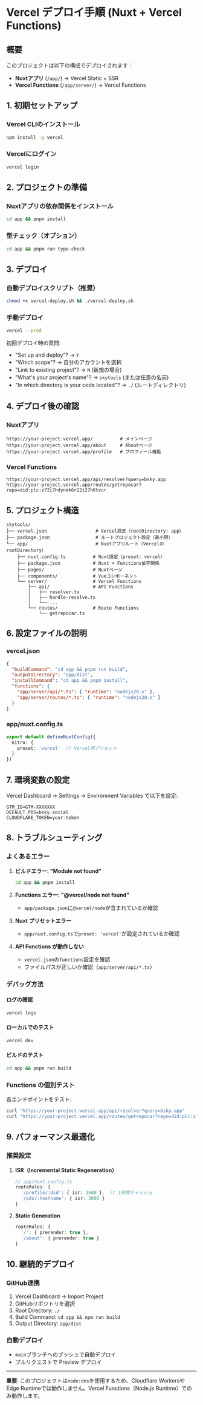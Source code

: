 # Vercel デプロイ手順 (Nuxt + Vercel Functions)

## 概要

このプロジェクトは以下の構成でデプロイされます：

- **Nuxtアプリ** (`/app/`) → Vercel Static + SSR
- **Vercel Functions** (`/app/server/`) → Vercel Functions

## 1. 初期セットアップ

### Vercel CLIのインストール
```bash
npm install -g vercel
```

### Vercelにログイン
```bash
vercel login
```

## 2. プロジェクトの準備

### Nuxtアプリの依存関係をインストール
```bash
cd app && pnpm install
```

### 型チェック（オプション）
```bash
cd app && pnpm run type-check
```

## 3. デプロイ

### 自動デプロイスクリプト（推奨）

```bash
chmod +x vercel-deploy.sh && ./vercel-deploy.sh
```

### 手動デプロイ
```bash
vercel --prod
```

初回デプロイ時の質問:
- "Set up and deploy"? → `Y`
- "Which scope"? → 自分のアカウントを選択
- "Link to existing project"? → `N` (新規の場合)
- "What's your project's name"? → `skytools` (または任意の名前)
- "In which directory is your code located"? → `./` (ルートディレクトリ)

## 4. デプロイ後の確認

### Nuxtアプリ
```
https://your-project.vercel.app/          # メインページ
https://your-project.vercel.app/about     # Aboutページ
https://your-project.vercel.app/profile   # プロフィール機能
```

### Vercel Functions
```
https://your-project.vercel.app/api/resolver?query=bsky.app
https://your-project.vercel.app/routes/getrepocar?repo=did:plc:z72i7hdynmk6r22z27h6tvur
```

## 5. プロジェクト構造

```
skytools/
├── vercel.json                  # Vercel設定（rootDirectory: app）
├── package.json                 # ルートプロジェクト設定（最小限）
└── app/                         # Nuxtアプリルート（VercelのrootDirectory）
    ├── nuxt.config.ts          # Nuxt設定（preset: vercel）
    ├── package.json            # Nuxt + Functions依存関係
    ├── pages/                  # Nuxtページ
    ├── components/             # Vueコンポーネント
    └── server/                 # Vercel Functions
        ├── api/                # API Functions
        │   ├── resolver.ts
        │   ├── handle-resolve.ts
        │   └── ...
        └── routes/             # Route Functions
            └── getrepocar.ts
```

## 6. 設定ファイルの説明

### vercel.json

```json
{
  "buildCommand": "cd app && pnpm run build",
  "outputDirectory": "app/dist",
  "installCommand": "cd app && pnpm install",
  "functions": {
    "app/server/api/*.ts": { "runtime": "nodejs20.x" },
    "app/server/routes/*.ts": { "runtime": "nodejs20.x" }
  }
}
```

### app/nuxt.config.ts

```typescript
export default defineNuxtConfig({
  nitro: {
    preset: 'vercel'  // Vercel用プリセット
  }
})
```

## 7. 環境変数の設定

Vercel Dashboard → Settings → Environment Variables で以下を設定:

```
GTM_ID=GTM-XXXXXXX
DEFAULT_PDS=bsky.social
CLOUDFLARE_TOKEN=your-token
```

## 8. トラブルシューティング

### よくあるエラー

1. **ビルドエラー: "Module not found"**
   ```bash
   cd app && pnpm install
   ```

2. **Functions エラー: "@vercel/node not found"**
   - `app/package.json`に`@vercel/node`が含まれているか確認

3. **Nuxt プリセットエラー**
   - `app/nuxt.config.ts`で`preset: 'vercel'`が設定されているか確認

4. **API Functions が動作しない**
   - `vercel.json`の`functions`設定を確認
   - ファイルパスが正しいか確認（`app/server/api/*.ts`）

### デバッグ方法

#### ログの確認
```bash
vercel logs
```

#### ローカルでのテスト
```bash
vercel dev
```

#### ビルドのテスト

```bash
cd app && pnpm run build
```

### Functions の個別テスト

各エンドポイントをテスト:

```bash
curl "https://your-project.vercel.app/api/resolver?query=bsky.app"
curl "https://your-project.vercel.app/routes/getrepocar?repo=did:plc:z72i7hdynmk6r22z27h6tvur"
```

## 9. パフォーマンス最適化

### 推奨設定

1. **ISR（Incremental Static Regeneration）**
   ```typescript
   // app/nuxt.config.ts
   routeRules: {
     '/profile/:did': { isr: 3600 },  // 1時間キャッシュ
     '/pds/:hostname': { isr: 3600 }
   }
   ```

2. **Static Generation**
   ```typescript
   routeRules: {
     '/': { prerender: true },
     '/about': { prerender: true }
   }
   ```

## 10. 継続的デプロイ

### GitHub連携

1. Vercel Dashboard → Import Project
2. GitHubリポジトリを選択
3. Root Directory: `./`
4. Build Command: `cd app && npm run build`
5. Output Directory: `app/dist`

### 自動デプロイ

- `main`ブランチへのプッシュで自動デプロイ
- プルリクエストで Preview デプロイ

---

**重要**: このプロジェクトは`node:dns`を使用するため、Cloudflare WorkersやEdge Runtimeでは動作しません。Vercel
Functions（Node.js Runtime）でのみ動作します。
